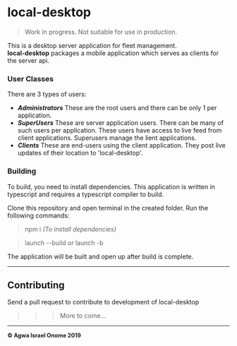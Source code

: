 # local-desktop

> Work in progress. Not suitable for use in production.

This is a desktop server application for fleet management.  
**local-desktop** packages a mobile application which serves as clients for the server api.

### User Classes

There are 3 types of users:
+  ***Administrators*** These are the root users and there can be only 1 per application.
+  ***SuperUsers*** These are server application users. There can be many of such users per application.
    These users have access to live feed from client applications. Superusers manage the lient applications.
+  ***Clients*** These are end-users using the client application. They post live updates of their location to 'local-desktop'.

### Building

To build, you need to install dependencies. This application is written in typescript and requires a typescript compiler to build.  

Clone this repository and open terminal in the created folder. Run the following commands:

> npm i 
*(To install dependencies)*

>launch --build
*or*
>launch -b

The application will be built and open up after build is complete.

___
## Contributing

Send a pull request to contribute to development of local-desktop

>>> More to come...



---
<b style='font-size:0.9em'>&copy; Agwa Israel Onome 2019</b>  